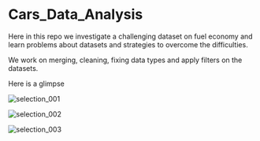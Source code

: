# Cars_Data_Analysis

Here in this repo we investigate a challenging dataset on fuel economy and learn problems about datasets and strategies to overcome the difficulties. 

We work on merging, cleaning, fixing data types and apply filters on the datasets.

Here is a glimpse

![selection_001](https://user-images.githubusercontent.com/42818784/46550733-847a0f00-c8f3-11e8-8a15-a2e3094d9322.png)

![selection_002](https://user-images.githubusercontent.com/42818784/46550734-8512a580-c8f3-11e8-9aeb-19b8a62ab9e4.png)

![selection_003](https://user-images.githubusercontent.com/42818784/46550735-85ab3c00-c8f3-11e8-947b-91093403a712.png)


